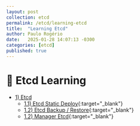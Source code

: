```yaml
---
layout: post
collection: etcd
permalink: /etcd/learning-etcd
title:  "Learning Etcd"
author: Paulo Rogério
date:   2025-01-28 14:07:13 -0300
categories: [etcd]
published: true
---
```


# 🚀 Etcd Learning

- [1) Etcd]()
  - [1.1) Etcd Static Deploy](https://paulo-rogerio.github.io/kubernetes/etcd-deploy){:target="_blank"}
  - [1.2) Etcd Backup / Restore](https://paulo-rogerio.github.io/kubernetes/etcd-backup-restore){:target="_blank"}
  - [1.2) Manager Etcd](https://paulo-rogerio.github.io/etcd/etcd-manager){:target="_blank"}